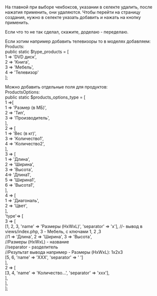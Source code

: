 На главной при выборе чекбоксов, указании в селекте удалить, после нажатия применить, они удаляются.
Чтобы перейти на страницу создания, нужно в селекте указать добавить и нажать на кнопку применить.

Если что то не так сделал, скажите, доделаю - переделаю.

Если хотим например добавить телевизоры то в моделях добавляем:<br/>
Products: <br>
    public static $type_products = [  <br/>
        1 => 'DVD диск', <br/>
        2 => 'Книга', <br/>
        3 => 'Мебель', <br/>
        4 => 'Телевизор' <br/>
    ]; <br/>

Можно добавить отдельные поля для продуктов: <br/>
ProductsOptions: <br/>
    public static $products_options_type = [ <br/>
        1 =>[ <br/>
            1 => 'Размер (в МБ)', <br/>
            2 => 'Тип', <br/>
            3 => 'Производитель', <br/>
        ],<br/>
        2 => [<br/>
            1 => 'Вес (в кг)',<br/>
            3 => 'Количество1',<br/>
            4 => 'Количество2',<br/>
        ],<br/>
        3 => [<br/>
            1 => 'Длина',<br/>
            2 => 'Ширина',<br/>
            3 => 'Высота',<br/>
            4=> 'Длина1',<br/>
            5 => 'Ширина1',<br/>
            6 => 'Высота1',<br/>
        ],<br/>
        4 => [<br/>
            1 => 'Диагональ',<br/>
            2 => 'Цвет',<br/>
       ],<br/>
        'type'=> [<br/>
            3 => [<br/>
                [1, 2, 3, 'name' => 'Размеры (HxWxL)', 'separator' => 'x'], //- вывод в views/index.php, 3 - Мебель, с ключами 1, 2 ,3<br/>
                                                                            //1 => 'Длина', 2 => 'Ширина', 3 => 'Высота',<br/>
                                                                            //Размеры (HxWxL) - название<br/>
                                                                            //separator - разделитель<br/>
                                                                            //Результат вывода например - Размеры (HxWxL): 1x2x3<br/>
                [5, 6, 'name' => 'XXX', 'separator' => ' ']<br/>
            ],<br/>
            2 => [<br/>
                [3, 4, 'name' => 'Количество...', 'separator' => 'xxx'],<br/>
            ],<br/>
        ],<br/>
    ];


